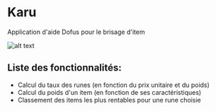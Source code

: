# Karu
Application d'aide Dofus pour le brisage d'item

![alt text](https://s.ankama.com/www/static.ankama.com/dofus/www/game/items/200/78055.png)

## Liste des fonctionnalités: 
+ Calcul du taux des runes (en fonction du prix unitaire et du poids)
+ Calcul du poids d'un item (en fonction de ses caractéristiques)
+ Classement des items les plus rentables pour une rune choisie
